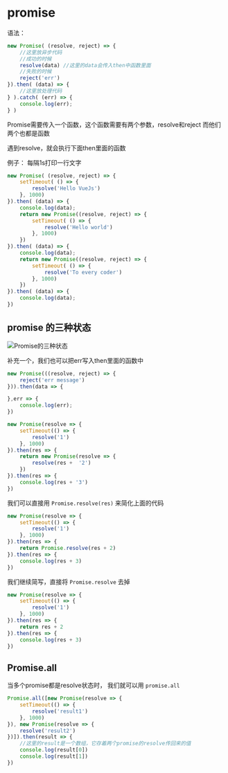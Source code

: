 # promise

语法：

```javascript
new Promise( (resolve, reject) => {
    //这里放异步代码
    //成功的时候
    resolve(data) //这里的data会传入then中函数里面
    //失败的时候
    reject('err')
}).then( (data) => {
    //这里放处理代码
} ).catch( (err) => {
    console.log(err);
} )
```

Promise需要传入一个函数，这个函数需要有两个参数，resolve和reject 而他们两个也都是函数

遇到resolve，就会执行下面then里面的函数

例子： 每隔1s打印一行文字

```javascript
new Promise( (resolve, reject) => {
    setTimeout( () => {
        resolve('Hello VueJs')
    }, 1000)
}).then( (data) => {
    console.log(data);
    return new Promise((resolve, reject) => {
        setTimeout( () => {
            resolve('Hello world')
        }, 1000)
    })
}).then( (data) => {
    console.log(data);
    return new Promise((resolve, reject) => {
        setTimeout( () => {
            resolve('To every coder')
        }, 1000)
    })
}).then( (data) => {
    console.log(data);
})
```

## promise 的三种状态

![Promise的三种状态](../img/Promise1.png)

补充一个，我们也可以把err写入then里面的函数中

```javascript
new Promise(((resolve, reject) => {
    reject('err message')
})).then(data => {

},err => {
    console.log(err);
})
```

```javascript
new Promise(resolve => {
    setTimeout(() => {
        resolve('1')
    }, 1000)
}).then(res => {
    return new Promise(resolve => {
        resolve(res +  '2')
    })
}).then(res => {
    console.log(res + '3')
})
```

我们可以直接用 ```Promise.resolve(res)``` 来简化上面的代码

```javascript
new Promise(resolve => {
    setTimeout(() => {
        resolve('1')
    }, 1000)
}).then(res => {
    return Promise.resolve(res + 2)
}).then(res => {
    console.log(res + 3)
})
```

 我们继续简写，直接将 ```Promise.resolve``` 去掉

```javascript
new Promise(resolve => {
    setTimeout(() => {
        resolve('1')
    }, 1000)
}).then(res => {
    return res + 2
}).then(res => {
    console.log(res + 3)
})
```


## Promise.all

当多个promise都是resolve状态时， 我们就可以用 ```promise.all```

```javascript
Promise.all([new Promise(resolve => {
    setTimeout(() => {
        resolve('result1')
    }, 1000)
}), new Promise(resolve => {
    resolve('result2')
})]).then(result => {
    //这里的result是一个数组，它存着两个promise的resolve传回来的值
    console.log(result[0])
    console.log(result[1])
})
```




















